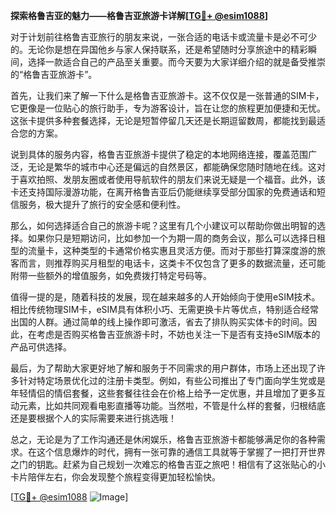 **探索格鲁吉亚的魅力——格鲁吉亚旅游卡详解[[TG💪+ @esim1088](https://t.me/s/esim1088)]**

对于计划前往格鲁吉亚旅行的朋友来说，一张合适的电话卡或流量卡是必不可少的。无论你是想在异国他乡与家人保持联系，还是希望随时分享旅途中的精彩瞬间，选择一款适合自己的产品至关重要。而今天要为大家详细介绍的就是备受推崇的“格鲁吉亚旅游卡”。

首先，让我们来了解一下什么是格鲁吉亚旅游卡。这不仅仅是一张普通的SIM卡，它更像是一位贴心的旅行助手，专为游客设计，旨在让您的旅程更加便捷和无忧。这张卡提供多种套餐选择，无论是短暂停留几天还是长期逗留数周，都能找到最适合您的方案。

说到具体的服务内容，格鲁吉亚旅游卡提供了稳定的本地网络连接，覆盖范围广泛，无论是繁华的城市中心还是偏远的自然景区，都能确保您随时随地在线。这对于喜欢拍照、发朋友圈或者使用导航软件的朋友们来说无疑是一个福音。此外，该卡还支持国际漫游功能，在离开格鲁吉亚后仍能继续享受部分国家的免费通话和短信服务，极大提升了旅行的安全感和便利性。

那么，如何选择适合自己的旅游卡呢？这里有几个小建议可以帮助你做出明智的选择。如果你只是短期访问，比如参加一个为期一周的商务会议，那么可以选择日租型的流量卡，这种类型的卡通常价格实惠且灵活方便。而对于那些打算深度游的旅客而言，则推荐购买月租型的电话卡，这类卡不仅包含了更多的数据流量，还可能附带一些额外的增值服务，如免费拨打特定号码等。

值得一提的是，随着科技的发展，现在越来越多的人开始倾向于使用eSIM技术。相比传统物理SIM卡，eSIM具有体积小巧、无需更换卡片等优点，特别适合经常出国的人群。通过简单的线上操作即可激活，省去了排队购买实体卡的时间。因此，在考虑是否购买格鲁吉亚旅游卡时，不妨也关注一下是否有支持eSIM版本的产品可供选择。

最后，为了帮助大家更好地了解和服务于不同需求的用户群体，市场上还出现了许多针对特定场景优化过的注册卡类型。例如，有些公司推出了专门面向学生党或是年轻情侣的情侣套餐，这些套餐往往会在价格上给予一定优惠，并且增加了更多互动元素，比如共同观看电影直播等功能。当然啦，不管是什么样的套餐，归根结底还是要根据个人的实际需要来进行挑选哦！

总之，无论是为了工作沟通还是休闲娱乐，格鲁吉亚旅游卡都能够满足你的各种需求。在这个信息爆炸的时代，拥有一张可靠的通信工具就等于掌握了一把打开世界之门的钥匙。赶紧为自己规划一次难忘的格鲁吉亚之旅吧！相信有了这张贴心的小卡片陪伴左右，你会发现整个旅程变得更加轻松愉快。

[[TG💪+ @esim1088](https://t.me/s/esim1088) ![Image](https://i.postimg.cc/4NQfJmqS/Snipaste-2025-05-13-00-14-12.png)]